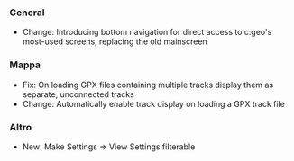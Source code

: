 ### General
- Change: Introducing bottom navigation for direct access to c:geo's most-used screens, replacing the old mainscreen

### Mappa
- Fix: On loading GPX files containing multiple tracks display them as separate, unconnected tracks
- Change: Automatically enable track display on loading a GPX track file

### Altro
- New: Make Settings => View Settings filterable
